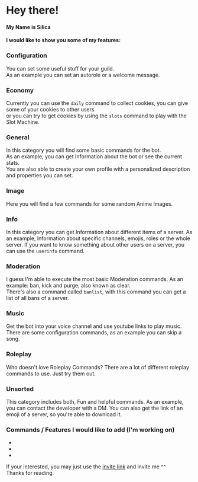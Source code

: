 # Hey there!

#### My Name is Silica

**I would like to show you some of my features:**

### Configuration
You can set some useful stuff for your guild.  
As an example you can set an autorole or a welcome message.

### Economy
Currently you can use the `daily` command to collect cookies, you can give some of your cookies to other users  
or you can try to get cookies by using the `slots` command to play with the Slot Machine. 

### General
In this category you will find some basic commands for the bot.  
As an example, you can get Information about the bot or see the current stats.  
You are also able to create your own profile with a personalized description and properties you can set.

### Image
Here you will find a few commands for some random Anime Images.

### Info
In this category you can get Information about different items of a server.
As an example, Information about specific channels, emojis, roles or the whole server.
If you want to know something about other users on a server, you can use the `userinfo` command.

### Moderation
I guess I'm able to execute the most basic Moderation commands.
As an example: ban, kick and purge, also known as clear.  
There's also a command called `banlist`, with this command you can get a list of all bans of a server.

### Music
Get the bot into your voice channel and use youtube links to play music.
There are some configuration commands, as an example you can skip a song.

### Roleplay
Who doesn't love Roleplay Commands?
There are a lot of different roleplay commands to use.
Just try them out.

### Unsorted
This category includes both, Fun and helpful commands.
As an example, you can contact the developer with a DM.
You can also get the link of an emoji of a server, so you're able to download it.

### Commands / Features I would like to add (I'm working on)

- 
- 
- 

If your interested, you may just use the [invite link](https://discordapp.com/oauth2/authorize?client_id=619842083175399425&permissions=2146958847&scope=bot) and invite me ^^  
Thanks for reading.